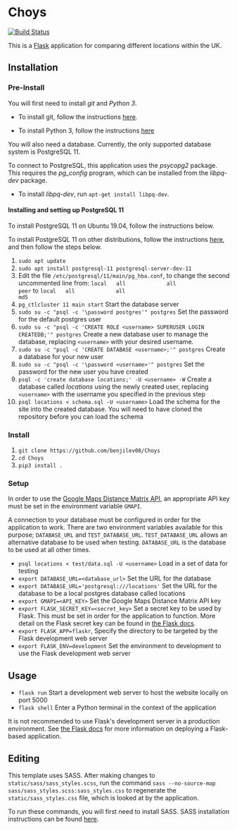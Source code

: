 # Choys

[![Build Status](https://travis-ci.com/benjilev08/Choys.svg?token=y1QpyeyoJ4P5i7MEt1gp&branch=master)](https://travis-ci.com/benjilev08/Choys)

This is a [Flask](https://flask.palletsprojects.com/en/1.1.x/) application for comparing different locations within the UK.

## Installation

### Pre-Install
You will first need to install *git* and *Python 3*.

* To install git, follow the instructions [here](https://git-scm.com/book/en/v2/Getting-Started-Installing-Git).

* To install Python 3, follow the instructions [here](https://wiki.python.org/moin/BeginnersGuide/Download)

You will also need a database. Currently, the only supported database system is PostgreSQL 11.

To connect to PostgreSQL, this application uses the _psycopg2_ package. This requires the _pg\_config_ program, which can be installed from the _libpq-dev_ package.
* To install _libpq-dev_, run `apt-get install libpq-dev`.

#### Installing and setting up PostgreSQL 11
To install PostgreSQL 11 on Ubuntu 19.04, follow the instructions below.

To install PostgreSQL 11 on other distributions, follow the instructions [here](https://www.postgresql.org/download/), and then follow the steps below.  
1. `sudo apt update`
2. `sudo apt install postgresql-11 postgresql-server-dev-11`
3. Edit the file `/etc/postgresql/11/main/pg_hba.conf`, to change the second uncommented line from:
    `local   all             all                                     peer`
    to
    `local   all             all                                     md5`  
4. `pg_ctlcluster 11 main start`
    Start the database server
5. `sudo su -c "psql -c '\password postgres'" postgres`
    Set the password for the default postgres user
6. `sudo su -c "psql -c 'CREATE ROLE <username> SUPERUSER LOGIN CREATEDB;'" postgres`
    Create a new database user to manage the database, replacing `<username>` with your desired username.
7. `sudo su -c "psql -c 'CREATE DATABASE <username>;'" postgres`
    Create a database for your new user
8. `sudo su -c "psql -c '\password <username>'" postgres`
    Set the password for the new user you have created
9. `psql -c 'create database locations;' -U <username> -W`
    Create a database called *locations* using the newly created user, replacing `<username>` with the username you specified in the previous step
10. `psql locations < schema.sql -U <username>`
    Load the schema for the site into the created database. You will need to have cloned the repository before you can load the schema 


### Install
1. `git clone https://github.com/benjilev08/Choys`
2. `cd Choys`
3. `pip3 install .`

### Setup

In order to use the [Google Maps Distance Matrix API](https://developers.google.com/maps/documentation/distance-matrix/intro), an appropriate API key must be set in the environment variable `GMAPI`. 

A connection to your database must be configured in order for the application to work.
There are two environment variables available for this purpose; `DATABASE_URL` and `TEST_DATABASE_URL`. 
`TEST_DATABASE_URL` allows an alternative database to be used when testing.
`DATABASE_URL` is the database to be used at all other times.

* `psql locations < test/data.sql -U <username>`
    Load in a set of data for testing
* `export DATABASE_URL=<database_url>`
    Set the URL for the database
* `export DATABASE_URL='postgresql:///locations'`
    Set the URL for the database to be a local postgres database called locations
* `export GMAPI=<API_KEY>`
    Set the Google Maps Distance Matrix API key
* `export FLASK_SECRET_KEY=<secret_key>`
    Set a secret key to be used by Flask. This must be set in order for the application to function. More detail on the Flask secret key can be found in [the Flask docs](https://flask.palletsprojects.com/en/1.1.x/quickstart/#sessions).
* `export FLASK_APP=flaskr`,
    Specify the directory to be targeted by the Flask development web server
* `export FLASK_ENV=development` 
    Set the environment to development to use the Flask development web server 
    
## Usage
* `flask run`
    Start a development web server to host the website locally on port 5000
* `flask shell`
    Enter a Python terminal in the context of the application

It is not recommended to use Flask's development server in a production environment.
See [the Flask docs](https://flask.palletsprojects.com/en/1.1.x/deploying/#deployment) for more information on deploying a Flask-based application.

## Editing

This template uses SASS. After making changes to `static/sass/sass_styles.scss`,
run the command `sass --no-source-map sass/sass_styles.scss:sass_styles.css` to
regenerate the `static/sass_styles.css` file, which is looked at by the
application.

To run these commands, you will first need to install SASS.
SASS installation instructions can be found [here](https://sass-lang.com/install).
